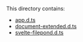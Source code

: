 

This directory contains:
- [app.d.ts](app.d.ts.md)
- [document-extended.d.ts](document-extended.d.ts.md)
- [svelte-filepond.d.ts](svelte-filepond.d.ts.md)